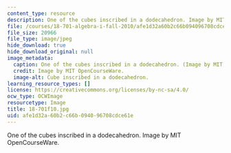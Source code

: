 ```yaml
---
content_type: resource
description: One of the cubes inscribed in a dodecahedron. Image by MIT OpenCourseWare.
file: /courses/18-701-algebra-i-fall-2010/afe1d32a60b2c66b094096708cdce61e_18-701f10.jpg
file_size: 20966
file_type: image/jpeg
hide_download: true
hide_download_original: null
image_metadata:
  caption: One of the cubes inscribed in a dodecahedron. (Image by MIT OpenCourseWare.)
  credit: Image by MIT OpenCourseWare.
  image-alt: Cube inscribed in a dodecahedron.
learning_resource_types: []
license: https://creativecommons.org/licenses/by-nc-sa/4.0/
ocw_type: OCWImage
resourcetype: Image
title: 18-701f10.jpg
uid: afe1d32a-60b2-c66b-0940-96708cdce61e
---
```

One of the cubes inscribed in a dodecahedron. Image by MIT OpenCourseWare.